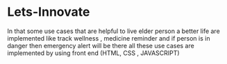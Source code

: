 # Lets-Innovate

In that some use cases that are helpful to live elder person a better life are implemented like 
track wellness , medicine reminder and if person is in danger then emergency alert will be there all these 
use cases are implemented by using front end (HTML, CSS , JAVASCRIPT)
